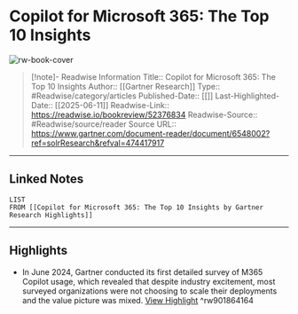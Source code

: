 # Copilot for Microsoft 365: The Top 10 Insights

![rw-book-cover](https://readwise-assets.s3.amazonaws.com/static/images/article1.be68295a7e40.png)
<br>
>[!note]- Readwise Information
>Title:: Copilot for Microsoft 365: The Top 10 Insights
>Author:: [[Gartner Research]]
>Type:: #Readwise/category/articles
>Published-Date:: [[]]
>Last-Highlighted-Date:: [[2025-06-11]]
>Readwise-Link:: https://readwise.io/bookreview/52376834
>Readwise-Source:: #Readwise/source/reader
>Source URL:: https://www.gartner.com/document-reader/document/6548002?ref=solrResearch&refval=474417917
--- 

## Linked Notes
```dataview
LIST
FROM [[Copilot for Microsoft 365: The Top 10 Insights by Gartner Research Highlights]]
```

---

## Highlights
- In June 2024, Gartner conducted its first detailed survey of M365 Copilot usage, which revealed that despite industry excitement, most surveyed organizations were not choosing to scale their deployments and the value picture was mixed. [View Highlight](https://readwise.io/open/901864164) ^rw901864164
